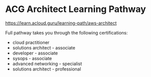 # ACG Architect Learning Pathway

https://learn.acloud.guru/learning-path/aws-architect

Full pathway takes you through the following certifications:

* cloud practitioner
* solutions architect - associate
* developer - associate
* sysops - associate
* advanced networking - specialist
* solutions architect - professional